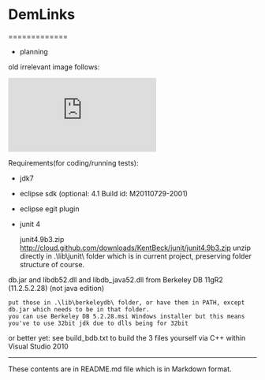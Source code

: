 # DemLinks
=============

- planning

old irrelevant image follows:

![very old image from cvs/svn rev. 102](http://sourceforge.net/dbimage.php?id=85462)


Requirements(for coding/running tests):

* jdk7

* eclipse sdk (optional: 4.1 Build id: M20110729-2001)

* eclipse egit plugin

* junit 4

    junit4.9b3.zip
    http://cloud.github.com/downloads/KentBeck/junit/junit4.9b3.zip
    unzip directly in .\lib\junit\ folder which is in current project, preserving folder structure of course.

db.jar and libdb52.dll and libdb_java52.dll from Berkeley DB 11gR2 (11.2.5.2.28) (not java edition)

    put those in .\lib\berkeleydb\ folder, or have them in PATH, except db.jar which needs to be in that folder.
    you can use Berkeley DB 5.2.28.msi Windows installer but this means you've to use 32bit jdk due to dlls being for 32bit
or better yet:
    see build_bdb.txt to build the 3 files yourself via C++ within Visual Studio 2010

------------------

These contents are in README.md file which is in Markdown format.
